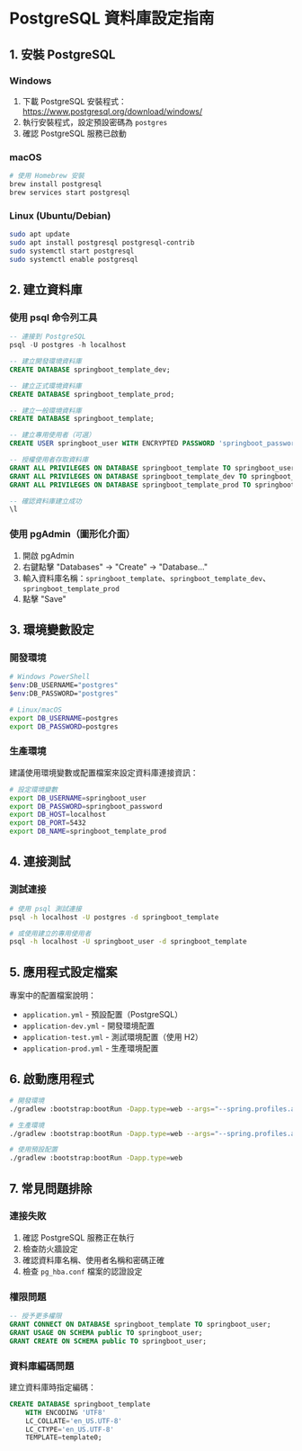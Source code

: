 # PostgreSQL 資料庫設定指南

## 1. 安裝 PostgreSQL

### Windows
1. 下載 PostgreSQL 安裝程式：https://www.postgresql.org/download/windows/
2. 執行安裝程式，設定預設密碼為 `postgres`
3. 確認 PostgreSQL 服務已啟動

### macOS
```bash
# 使用 Homebrew 安裝
brew install postgresql
brew services start postgresql
```

### Linux (Ubuntu/Debian)
```bash
sudo apt update
sudo apt install postgresql postgresql-contrib
sudo systemctl start postgresql
sudo systemctl enable postgresql
```

## 2. 建立資料庫

### 使用 psql 命令列工具
```sql
-- 連接到 PostgreSQL
psql -U postgres -h localhost

-- 建立開發環境資料庫
CREATE DATABASE springboot_template_dev;

-- 建立正式環境資料庫
CREATE DATABASE springboot_template_prod;

-- 建立一般環境資料庫
CREATE DATABASE springboot_template;

-- 建立專用使用者（可選）
CREATE USER springboot_user WITH ENCRYPTED PASSWORD 'springboot_password';

-- 授權使用者存取資料庫
GRANT ALL PRIVILEGES ON DATABASE springboot_template TO springboot_user;
GRANT ALL PRIVILEGES ON DATABASE springboot_template_dev TO springboot_user;
GRANT ALL PRIVILEGES ON DATABASE springboot_template_prod TO springboot_user;

-- 確認資料庫建立成功
\l
```

### 使用 pgAdmin（圖形化介面）
1. 開啟 pgAdmin
2. 右鍵點擊 "Databases" -> "Create" -> "Database..."
3. 輸入資料庫名稱：`springboot_template`、`springboot_template_dev`、`springboot_template_prod`
4. 點擊 "Save"

## 3. 環境變數設定

### 開發環境
```bash
# Windows PowerShell
$env:DB_USERNAME="postgres"
$env:DB_PASSWORD="postgres"

# Linux/macOS
export DB_USERNAME=postgres
export DB_PASSWORD=postgres
```

### 生產環境
建議使用環境變數或配置檔案來設定資料庫連接資訊：

```bash
# 設定環境變數
export DB_USERNAME=springboot_user
export DB_PASSWORD=springboot_password
export DB_HOST=localhost
export DB_PORT=5432
export DB_NAME=springboot_template_prod
```

## 4. 連接測試

### 測試連接
```bash
# 使用 psql 測試連接
psql -h localhost -U postgres -d springboot_template

# 或使用建立的專用使用者
psql -h localhost -U springboot_user -d springboot_template
```

## 5. 應用程式設定檔案

專案中的配置檔案說明：

- `application.yml` - 預設配置（PostgreSQL）
- `application-dev.yml` - 開發環境配置
- `application-test.yml` - 測試環境配置（使用 H2）
- `application-prod.yml` - 生產環境配置

## 6. 啟動應用程式

```bash
# 開發環境
./gradlew :bootstrap:bootRun -Dapp.type=web --args="--spring.profiles.active=dev"

# 生產環境
./gradlew :bootstrap:bootRun -Dapp.type=web --args="--spring.profiles.active=prod"

# 使用預設配置
./gradlew :bootstrap:bootRun -Dapp.type=web
```

## 7. 常見問題排除

### 連接失敗
1. 確認 PostgreSQL 服務正在執行
2. 檢查防火牆設定
3. 確認資料庫名稱、使用者名稱和密碼正確
4. 檢查 `pg_hba.conf` 檔案的認證設定

### 權限問題
```sql
-- 授予更多權限
GRANT CONNECT ON DATABASE springboot_template TO springboot_user;
GRANT USAGE ON SCHEMA public TO springboot_user;
GRANT CREATE ON SCHEMA public TO springboot_user;
```

### 資料庫編碼問題
建立資料庫時指定編碼：
```sql
CREATE DATABASE springboot_template 
    WITH ENCODING 'UTF8' 
    LC_COLLATE='en_US.UTF-8' 
    LC_CTYPE='en_US.UTF-8' 
    TEMPLATE=template0;
```
